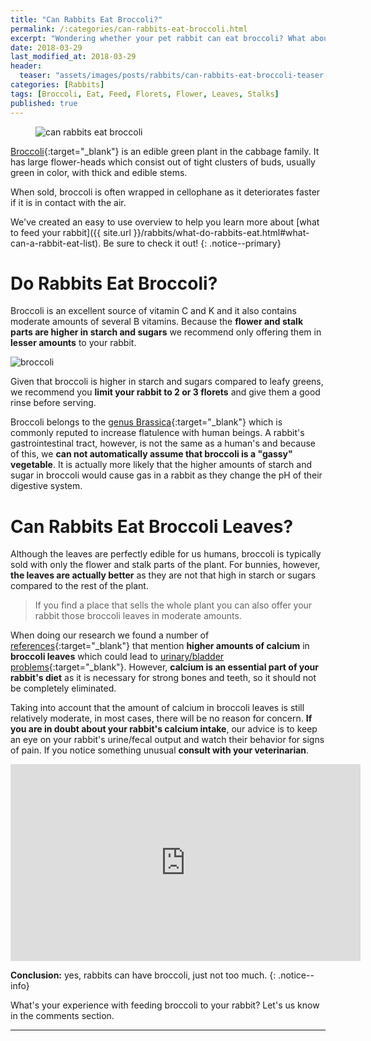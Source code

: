 ```yaml
---
title: "Can Rabbits Eat Broccoli?"
permalink: /:categories/can-rabbits-eat-broccoli.html
excerpt: "Wondering whether your pet rabbit can eat broccoli? What about the florets, leaves or stalks? Find out if broccoli is healthy for your bunny and learn some tips on how to feed it."
date: 2018-03-29
last_modified_at: 2018-03-29
header:
  teaser: "assets/images/posts/rabbits/can-rabbits-eat-broccoli-teaser.jpg"
categories: [Rabbits]
tags: [Broccoli, Eat, Feed, Florets, Flower, Leaves, Stalks]
published: true
---
```


<figure>
  <img src="{{ site.url }}/assets/images/posts/rabbits/can-rabbits-eat-broccoli.jpg" alt="can rabbits eat broccoli" class="title-banner">
</figure>

[Broccoli](https://en.wikipedia.org/wiki/Broccoli){:target="_blank"} is an edible green plant in the cabbage family. It has large flower-heads which consist out of tight clusters of buds, usually green in color, with thick and edible stems.

When sold, broccoli is often wrapped in cellophane as it deteriorates faster if it is in contact with the air.

We've created an easy to use overview to help you learn more about [what to feed your rabbit]({{ site.url }}/rabbits/what-do-rabbits-eat.html#what-can-a-rabbit-eat-list). Be sure to check it out!
{: .notice--primary}

# Do Rabbits Eat Broccoli?

Broccoli is an excellent source of vitamin C and K and it also contains moderate amounts of several B vitamins. Because the **flower and stalk parts are higher in starch and sugars** we recommend only offering them in **lesser amounts** to your rabbit.

<img src="{{ site.url }}/assets/images/posts/food/broccoli.jpg" alt="broccoli" class="align-right">

Given that broccoli is higher in starch and sugars compared to leafy greens, we recommend you **limit your rabbit to 2 or 3 florets** and give them a good rinse before serving.

Broccoli belongs to the [genus Brassica](https://en.wikipedia.org/wiki/Brassica){:target="_blank"} which is commonly reputed to increase flatulence with human beings. A rabbit's gastrointestinal tract, however, is not the same as a human's and because of this, we **can not automatically assume that broccoli is a "gassy" vegetable**. It is actually more likely that the higher amounts of starch and sugar in broccoli would cause gas in a rabbit as they change the pH of their digestive system.

# Can Rabbits Eat Broccoli Leaves?

Although the leaves are perfectly edible for us humans, broccoli is typically sold with only the flower and stalk parts of the plant. For bunnies, however, **the leaves are actually better** as they are not that high in starch or sugars compared to the rest of the plant.

> If you find a place that sells the whole plant you can also offer your rabbit those broccoli leaves in moderate amounts.

When doing our research we found a number of [references](http://www.rabbit.org/journal/3-5/calcium.html){:target="_blank"} that mention **higher amounts of calcium** in **broccoli leaves** which could lead to [urinary/bladder problems](http://ontariorabbits.org/health/stones-and-sludge){:target="_blank"}. However, **calcium is an essential part of your rabbit's diet** as it is necessary for strong bones and teeth, so it should not be completely eliminated.

Taking into account that the amount of calcium in broccoli leaves is still relatively moderate, in most cases, there will be no reason for concern. **If you are in doubt about your rabbit's calcium intake**, our advice is to keep an eye on your rabbit's urine/fecal output and watch their behavior for signs of pain. If you notice something unusual **consult with your veterinarian**.

<iframe width="560" height="315" src="https://www.youtube.com/embed/EXAmucOlwXs" frameborder="0"></iframe>

**Conclusion:** yes, rabbits can have broccoli, just not too much.
{: .notice--info}

What's your experience with feeding broccoli to your rabbit? Let's us know in the comments section.

---

